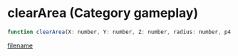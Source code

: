 # clearArea (Category gameplay)

```js
function clearArea(X: number, Y: number, Z: number, radius: number, p4: boolean, ignoreCopCars: boolean, ignoreObjects: boolean, p7: boolean): void
```

[filename](clearArea_m.md ':include')